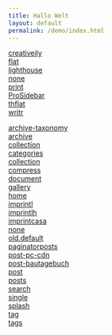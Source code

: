 ```yaml
---
title: Hallo Welt
layout: default
permalink: /demo/index.html
---
```


<a href="creativeily.html">creativeily</a>  
<a href="flat.html">flat</a>  
<a href="lighthouse.html">lighthouse</a>   
<a href="none.html">none</a>  
<a href="print.html">print</a>  
<a href="ProSidebar.html">ProSidebar</a>  
<a href="thflat.html">thflat</a>  
<a href="writr.html">writr</a>  

<a href="archive-taxonomy.html">archive-taxonomy</a>  
<a href="archive.html">archive</a>  
<a href="collection.html">collection</a>  
<a href="categories.html">categories</a>  
<a href="collection.html">collection</a>  
<a href="compress.html">compress</a>  
<a href="document.html">document</a>  
<a href="gallery.html">gallery</a>  
<a href="home.html">home</a>  
<a href="imprint.html">imprintl</a>  
<a href="imprintlh.html">imprintlh</a>  
<a href="imprintcasa.html">imprintcasa</a>  
<a href="none.html">none</a>  
<a href="old.default.html">old.default</a>  
<a href="paginatorposts.html">paginatorposts</a>  
<a href="post-pc-cdn.html">post-pc-cdn</a>  
<a href="post-bautagebuch.html">post-bautagebuch</a>  
<a href="post.html">post</a>  
<a href="posts.html">posts</a>  
<a href="search.html">search</a>  
<a href="single.html">single</a>  
<a href="splash.html">splash</a>  
<a href="tag.html">tag</a>  
<a href="tags.html">tags</a>  
